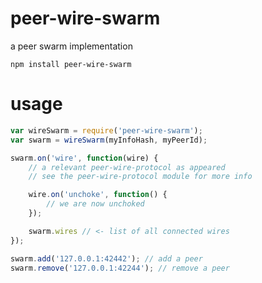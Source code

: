 # peer-wire-swarm

a peer swarm implementation

	npm install peer-wire-swarm

# usage

``` js
var wireSwarm = require('peer-wire-swarm');
var swarm = wireSwarm(myInfoHash, myPeerId);

swarm.on('wire', function(wire) {
	// a relevant peer-wire-protocol as appeared
	// see the peer-wire-protocol module for more info

	wire.on('unchoke', function() {
		// we are now unchoked
	});

	swarm.wires // <- list of all connected wires
});

swarm.add('127.0.0.1:42442'); // add a peer
swarm.remove('127.0.0.1:42244'); // remove a peer
```
